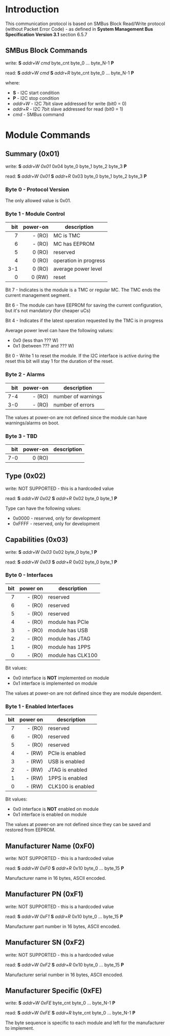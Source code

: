 # Introduction

This communication protocol is based on SMBus Block Read/Write protocol (without Packet Error Code) - as defined in **System Management Bus Specification Version 3.1** section 6.5.7

## SMBus Block Commands

write: **S** *addr+W* *cmd* byte_cnt byte_0 ... byte_N-1 **P**

read: **S** *addr+W* *cmd* **S** *addr+R* byte_cnt byte_0 ... byte_N-1 **P**

where:

  * **S** - I2C start condition
  * **P** - I2C stop condition
  * *addr+W* - I2C 7bit slave addressed for write (bit0 = 0)
  * *addr+R* - I2C 7bit slave addressed for read (bit0 = 1)
  * *cmd* - SMBus command

# Module Commands

## Summary (0x01)

write: **S** *addr+W* *0x01* 0x04 byte_0 byte_1 byte_2 byte_3 **P**

read: **S** *addr+W* *0x01* **S** *addr+R* 0x03 byte_0 byte_1 byte_2 byte_3 **P**

### Byte 0 - Protocol Version

The only allowed value is 0x01.

### Byte 1 - Module Control

| bit | power-on | description           |
|----:|---------:|-----------------------|
|  7  |   - (RO) | MC is TMC             |
|  6  |   - (RO) | MC has EEPROM         |
|  5  |   0 (RO) | reserved              |
|  4  |   0 (RO) | operation in progress |
| 3-1 |   0 (RO) | average power level   |
|  0  |   0 (RW) | reset                 |

Bit 7 - Indicates is the module is a TMC or regular MC. The TMC ends the current management segment.

Bit 6 - The module can have EEPROM for saving the current configuration, but it's not mandatory (for cheaper uCs)

Bit 4 - Indicates if the latest operation requested by the TMC is in progress

Average power level can have the following values:

  * 0x0 (less than ??? W)
  * 0x1 (between ??? and ??? W)

Bit 0 - Write 1 to reset the module. If the I2C interface is active during the reset this bit will stay 1 for the duration of the reset.

### Byte 2 - Alarms

| bit | power-on | description        |
|----:|---------:|--------------------|
| 7-4 |   - (RO) | number of warnings |
| 3-0 |   - (RO) | number of errors   |

The values at power-on are not defined since the module can have warnings/alarms on boot.

### Byte 3 - TBD

| bit | power-on | description        |
|----:|---------:|--------------------|
| 7-0 |   0 (RO) |                    |

## Type (0x02)

write: NOT SUPPORTED - this is a hardcoded value

read: **S** *addr+W* *0x02* **S** *addr+R* 0x02 byte_0 byte_1 **P**

Type can have the following values:

  * 0x0000 - reserved, only for development
  * 0xFFFF - reserved, only for development

## Capabilities (0x03)

write: **S** *addr+W* *0x03* 0x02 byte_0 byte_1 **P**

read: **S** *addr+W* *0x03* **S** *addr+R* 0x02 byte_0 byte_1 **P**

### Byte 0 - Interfaces

| bit | power on | description        |
|----:|---------:|--------------------|
|  7  |   - (RO) | reserved           |
|  6  |   - (RO) | reserved           |
|  5  |   - (RO) | reserved           |
|  4  |   - (RO) | module has PCIe    |
|  3  |   - (RO) | module has USB     |
|  2  |   - (RO) | module has JTAG    |
|  1  |   - (RO) | module has 1PPS    |
|  0  |   - (RO) | module has CLK100  |

Bit values:

  * 0x0 interface is **NOT** implemented on module
  * 0x1 interface is implemented on module

The values at power-on are not defined since they are module dependent.

### Byte 1 - Enabled Interfaces

| bit | power on | description        |
|----:|---------:|--------------------|
|  7  |   - (RO) | reserved           |
|  6  |   - (RO) | reserved           |
|  5  |   - (RO) | reserved           |
|  4  |   - (RW) | PCIe is enabled    |
|  3  |   - (RW) | USB is enabled     |
|  2  |   - (RW) | JTAG is enabled    |
|  1  |   - (RW) | 1PPS is enabled    |
|  0  |   - (RW) | CLK100 is enabled  |

Bit values:

  * 0x0 interface is **NOT** enabled on module
  * 0x1 interface is enabled on module

The values at power-on are not defined since they can be saved and restored from EEPROM.

## Manufacturer Name (0xF0)

write: NOT SUPPORTED - this is a hardcoded value

read: **S** *addr+W* *0xF0* **S** *addr+R* 0x10 byte_0 ... byte_15 **P**

Manufacturer name in 16 bytes, ASCII encoded.

## Manufacturer PN (0xF1)

write: NOT SUPPORTED - this is a hardcoded value

read: **S** *addr+W* *0xF1* **S** *addr+R* 0x10 byte_0 ... byte_15 **P**

Manufacturer part number in 16 bytes, ASCII encoded.

## Manufacturer SN (0xF2)

write: NOT SUPPORTED - this is a hardcoded value

read: **S** *addr+W* *0xF2* **S** *addr+R* 0x10 byte_0 ... byte_15 **P**

Manufacturer serial number in 16 bytes, ASCII encoded.

## Manufacturer Specific (0xFE)

write: **S** *addr+W* *0xFE* byte_cnt byte_0 ... byte_N-1 **P**

read: **S** *addr+W* *0xFE* **S** *addr+R* byte_cnt byte_0 ... byte_N-1 **P**

The byte sequence is specific to each module and left for the manufacturer to implement.
